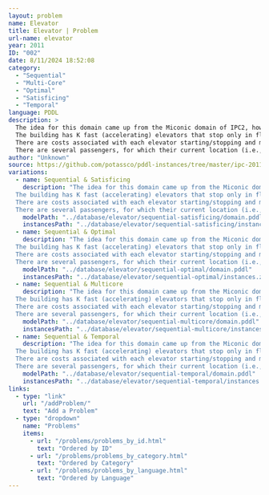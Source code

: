 ```yaml
---
layout: problem
name: Elevator
title: Elevator | Problem
url-name: elevator
year: 2011
ID: "002"
date: 8/11/2024 18:52:08
category:
  - "Sequential"
  - "Multi-Core"
  - "Optimal"
  - "Satisficing"
  - "Temporal"
language: PDDL
description: >
  The idea for this domain came up from the Miconic domain of IPC2, however the domain has been designed from scratch. The scenario is the following: There is a building with N + 1 floors, numbered from 0 to N. The building can be separated in blocks of size M + 1, where M divides N. Adjacent blocks have a common floor. For example, suppose N = 12 and M = 4, then we have 13 floors in total (ranging from 0 to 12), which form 3 blocks of 5 floors each, being 0 to 4, 4 to 8, and 8 to 12.<br>
  The building has K fast (accelerating) elevators that stop only in floors that are multiples of M / 2 (so M has to be an even number). Each fast elevator has a capacity of X persons. Furthermore, within each block, there are L slow elevators, that stop at every floor of the block. Each slow elevator has a capacity of Y persons (usually Y < X).<br>
  There are costs associated with each elevator starting/stopping and moving. In particular, fast (accelerating) elevators have negligible cost of starting/stopping but have significant cost while moving. On the other hand, slow (constant speed) elevators have significant cost when starting/stopping and negligible cost while moving. Traveling times between floors are given for any type of elevator, taking into account the constant speed of the slow elevators and the constant acceleration of the fast elevators.<br>
  There are several passengers, for which their current location (i.e., the floor they are on) and their destination are given. The planning problem is to find a plan that moves the passengers to their destinations while it maximizes some criterion.
author: "Unknown"
source: https://github.com/potassco/pddl-instances/tree/master/ipc-2011/domains/elevator-sequential-satisficing
variations:
  - name: Sequential & Satisficing
    description: "The idea for this domain came up from the Miconic domain of IPC2, however the domain has been designed from scratch. The scenario is the following: There is a building with N + 1 floors, numbered from 0 to N. The building can be separated in blocks of size M + 1, where M divides N. Adjacent blocks have a common floor. For example, suppose N = 12 and M = 4, then we have 13 floors in total (ranging from 0 to 12), which form 3 blocks of 5 floors each, being 0 to 4, 4 to 8, and 8 to 12.<br>
  The building has K fast (accelerating) elevators that stop only in floors that are multiples of M / 2 (so M has to be an even number). Each fast elevator has a capacity of X persons. Furthermore, within each block, there are L slow elevators, that stop at every floor of the block. Each slow elevator has a capacity of Y persons (usually Y < X).<br>
  There are costs associated with each elevator starting/stopping and moving. In particular, fast (accelerating) elevators have negligible cost of starting/stopping but have significant cost while moving. On the other hand, slow (constant speed) elevators have significant cost when starting/stopping and negligible cost while moving. Traveling times between floors are given for any type of elevator, taking into account the constant speed of the slow elevators and the constant acceleration of the fast elevators.<br>
  There are several passengers, for which their current location (i.e., the floor they are on) and their destination are given. The planning problem is to find a plan that moves the passengers to their destinations while it maximizes some criterion."
    modelPath: "../database/elevator/sequential-satisficing/domain.pddl"
    instancesPath: "../database/elevator/sequential-satisficing/instances.zip"
  - name: Sequential & Optimal
    description: "The idea for this domain came up from the Miconic domain of IPC2, however the domain has been designed from scratch. The scenario is the following: There is a building with N + 1 floors, numbered from 0 to N. The building can be separated in blocks of size M + 1, where M divides N. Adjacent blocks have a common floor. For example, suppose N = 12 and M = 4, then we have 13 floors in total (ranging from 0 to 12), which form 3 blocks of 5 floors each, being 0 to 4, 4 to 8, and 8 to 12.<br>
  The building has K fast (accelerating) elevators that stop only in floors that are multiples of M / 2 (so M has to be an even number). Each fast elevator has a capacity of X persons. Furthermore, within each block, there are L slow elevators, that stop at every floor of the block. Each slow elevator has a capacity of Y persons (usually Y < X).<br>
  There are costs associated with each elevator starting/stopping and moving. In particular, fast (accelerating) elevators have negligible cost of starting/stopping but have significant cost while moving. On the other hand, slow (constant speed) elevators have significant cost when starting/stopping and negligible cost while moving. Traveling times between floors are given for any type of elevator, taking into account the constant speed of the slow elevators and the constant acceleration of the fast elevators.<br>
  There are several passengers, for which their current location (i.e., the floor they are on) and their destination are given. The planning problem is to find a plan that moves the passengers to their destinations while it maximizes some criterion."
    modelPath: "../database/elevator/sequential-optimal/domain.pddl"
    instancesPath: "../database/elevator/sequential-optimal/instances.zip"
  - name: Sequential & Multicore
    description: "The idea for this domain came up from the Miconic domain of IPC2, however the domain has been designed from scratch. The scenario is the following: There is a building with N + 1 floors, numbered from 0 to N. The building can be separated in blocks of size M + 1, where M divides N. Adjacent blocks have a common floor. For example, suppose N = 12 and M = 4, then we have 13 floors in total (ranging from 0 to 12), which form 3 blocks of 5 floors each, being 0 to 4, 4 to 8, and 8 to 12.<br>
  The building has K fast (accelerating) elevators that stop only in floors that are multiples of M / 2 (so M has to be an even number). Each fast elevator has a capacity of X persons. Furthermore, within each block, there are L slow elevators, that stop at every floor of the block. Each slow elevator has a capacity of Y persons (usually Y < X).<br>
  There are costs associated with each elevator starting/stopping and moving. In particular, fast (accelerating) elevators have negligible cost of starting/stopping but have significant cost while moving. On the other hand, slow (constant speed) elevators have significant cost when starting/stopping and negligible cost while moving. Traveling times between floors are given for any type of elevator, taking into account the constant speed of the slow elevators and the constant acceleration of the fast elevators.<br>
  There are several passengers, for which their current location (i.e., the floor they are on) and their destination are given. The planning problem is to find a plan that moves the passengers to their destinations while it maximizes some criterion."
    modelPath: "../database/elevator/sequential-multicore/domain.pddl"
    instancesPath: "../database/elevator/sequential-multicore/instances.zip"
  - name: Sequential & Temporal
    description: "The idea for this domain came up from the Miconic domain of IPC2, however the domain has been designed from scratch. The scenario is the following: There is a building with N + 1 floors, numbered from 0 to N. The building can be separated in blocks of size M + 1, where M divides N. Adjacent blocks have a common floor. For example, suppose N = 12 and M = 4, then we have 13 floors in total (ranging from 0 to 12), which form 3 blocks of 5 floors each, being 0 to 4, 4 to 8, and 8 to 12.<br>
  The building has K fast (accelerating) elevators that stop only in floors that are multiples of M / 2 (so M has to be an even number). Each fast elevator has a capacity of X persons. Furthermore, within each block, there are L slow elevators, that stop at every floor of the block. Each slow elevator has a capacity of Y persons (usually Y < X).<br>
  There are costs associated with each elevator starting/stopping and moving. In particular, fast (accelerating) elevators have negligible cost of starting/stopping but have significant cost while moving. On the other hand, slow (constant speed) elevators have significant cost when starting/stopping and negligible cost while moving. Traveling times between floors are given for any type of elevator, taking into account the constant speed of the slow elevators and the constant acceleration of the fast elevators.<br>
  There are several passengers, for which their current location (i.e., the floor they are on) and their destination are given. The planning problem is to find a plan that moves the passengers to their destinations while it maximizes some criterion."
    modelPath: "../database/elevator/sequential-temporal/domain.pddl"
    instancesPath: "../database/elevator/sequential-temporal/instances.zip"
links:
  - type: "link"
    url: "/addProblem/"
    text: "Add a Problem"
  - type: "dropdown"
    name: "Problems"
    items:
      - url: "/problems/problems_by_id.html"
        text: "Ordered by ID"
      - url: "/problems/problems_by_category.html"
        text: "Ordered by Category"
      - url: "/problems/problems_by_language.html"
        text: "Ordered by Language"
---
```


